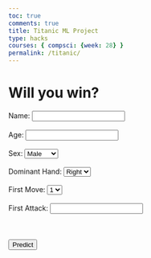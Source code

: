 ```yaml
---
toc: true
comments: true
title: Titanic ML Project
type: hacks
courses: { compsci: {week: 28} }
permalink: /titanic/
---
```


<html>
    <head>
        <title>Whats your chance of winning in tbft?</title>
    </head>
    <body>
        <div class="container">
            <h1>Will you win?</h1>
            <form id="titanicForm"  >
                <label for="name">Name:</label>
                <input type="text" id="name" name="name"><br><br>
                 <label for="age">Age:</label>
                <input type="number" id="age" name="age"><br><br>
                <label for="sex">Sex:</label>
                <select id="sex" name="sex">
                    <option value="male">Male</option>
                    <option value="female">Female</option>
                </select><br><br>
                   <label for="dhand">Dominant Hand:</label>
                <select id="dhand" name="dhand">
                    <option value="right">Right</option>
                    <option value="left">Left</option>
                </select><br><br>
                   <label for="fmove">First Move:</label>
                <select id="fmove" name="fmove">
                    <option value="one">1</option>
                    <option value="two">2</option>
                </select><br><br>
                     <label for="fattack">First Attack:</label>
                <input type="text" id="fattack" name="fattack"><br><br>
                </select><br><br>
                <button type="submit" class="btn btn-primary">Predict</button>
            </form>
            <div id="result"></div>
        </div>
        <script>
            // uri variable and options object are obtained from config.js
        //    import { uri, options } from '{{site.baseurl}}/assets/js/api/config.js';
            // Get the modal
            document.getElementById('titanicForm').addEventListener('submit', function(event) {
                event.preventDefault();
                const form = event.target;
                var formData = {
                    'name': document.getElementById('name').value,
                    'age': parseInt(document.getElementById('age').value),
                    'sex': document.getElementById('sex').value,
                    'dhand': document.getElementById('dhand').value,
                    'fmove': parseInt(document.getElementById('fmove').value),
                    'fattack': parseInt(document.getElementById('fattack').value),
                };
            const url = 'http://127.0.0.1:8086/api/titanic/';
                // Change options according to Authentication requirements
            const authOptions = {
                method: 'POST', // Override the method property
                mode: 'cors', // no-cors, *cors, same-origin
                cache: 'default', // *default, no-cache, reload, force-cache, only-if-cached
                credentials: 'include', // include, same-origin, omit
                headers: {
                'Content-Type': 'application/json',
                },
                body:  JSON.stringify(formData),
            };
                fetch(url, authOptions)
                .then(response => response.json())
                .then(data => {
                        // Create a text node with the death probability
                    // var textNode = document.createTextNode("Here's your chance of death: " + data.death_probability);
                    // // Clear any existing content in the result div
                    // document.getElementById('result').innerHTML = '';
                    // // Append the text node to the result div
                    // document.getElementById('result').appendChild(textNode);
                    // // Predict and Display Prediction result
                    // // var probability = (data * 100).toFixed(2) + '%'
                    // document.getElementById('result').innerHTML = "Here's your chance of death: " + data.death_probability;
                    document.getElementById('result').innerHTML = 'Your Chance of Dying is = '+ data.death_probability;
                })
                .catch(error => {
                    console.error('Error:', error);
                });
            });
        </script>
    </body>
</html>